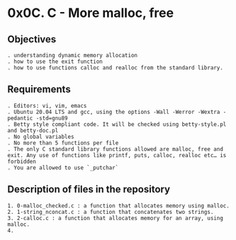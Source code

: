 # 0x0C. C - More malloc, free

## Objectives

	. understanding dynamic memory allocation
	. how to use the exit function 
	. how to use functions calloc and realloc from the standard library.

## Requirements

	. Editors: vi, vim, emacs
	. Ubuntu 20.04 LTS and gcc, using the options -Wall -Werror -Wextra -pedantic -std=gnu89
	. Betty style compliant code. It will be checked using betty-style.pl and betty-doc.pl
	. No global variables
	. No more than 5 functions per file
	. The only C standard library functions allowed are malloc, free and exit. Any use of functions like printf, puts, calloc, realloc etc… is forbidden
	. You are allowed to use `_putchar`

## Description of files in the repository

	1. 0-malloc_checked.c : a function that allocates memory using malloc.
	2. 1-string_nconcat.c : a function that concatenates two strings.
	3. 2-calloc.c : a function that allocates memory for an array, using malloc.
	4. 
